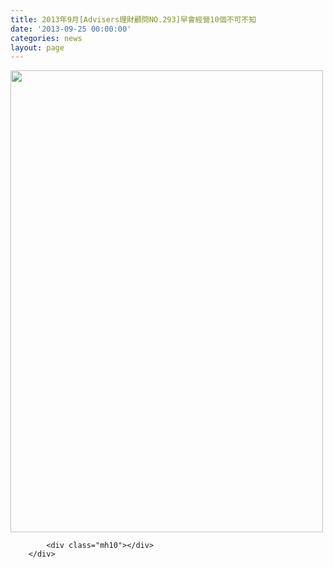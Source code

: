 ```yaml
---
title: 2013年9月[Advisers理財顧問NO.293]早會經營10個不可不知
date: '2013-09-25 00:00:00'
categories: news
layout: page
---
```


<div class="text">
			<div>
	<img alt="" src="http://www.leishan.com.tw/UserFiles/images/%E7%A3%8A%E5%B1%B1%E6%96%B0%E8%81%9E/2013Advisers%5B%E4%B8%AD%E6%96%87%E5%9C%8B%E9%9A%9B%E7%89%88293%5D%E6%97%A9%E6%9C%83%E7%B6%93%E7%87%9F10%E5%80%8B%E4%B8%8D%E5%8F%AF%E4%B8%8D%E7%9F%A5P.12.jpg" style="width: 500px; height: 739px;"></div>

			<div class="mh10"></div>
		</div>